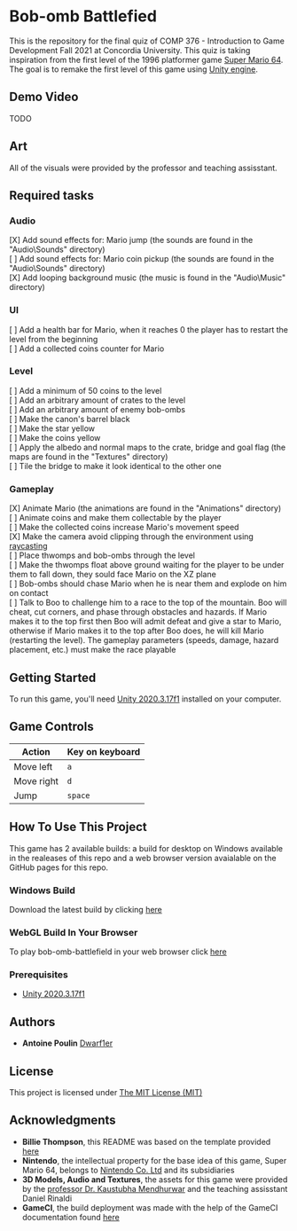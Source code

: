 # Bob-omb Battlefied
This is the repository for the final quiz of COMP 376 - Introduction to Game Development Fall 2021 at Concordia University. This quiz is taking inspiration from the first level of the 1996 platformer game [Super Mario 64](https://en.wikipedia.org/wiki/Super_Mario_64). The goal is to remake the first level of this game using [Unity engine](https://unity.com/).

## Demo Video

TODO

## Art

All of the visuals were provided by the professor and teaching assisstant.

## Required tasks

### Audio

[X] Add sound effects for: Mario jump (the sounds are found in the "Audio\Sounds" directory)\
[ ] Add sound effects for: Mario coin pickup (the sounds are found in the "Audio\Sounds" directory)\
[X] Add looping background music (the music is found in the "Audio\Music" directory)

### UI

[ ] Add a health bar for Mario, when it reaches 0 the player has to restart the level from the beginning\
[ ] Add a collected coins counter for Mario

### Level

[ ] Add a minimum of 50 coins to the level\
[ ] Add an arbitrary amount of crates to the level\
[ ] Add an arbitrary amount of enemy bob-ombs\
[ ] Make the canon's barrel black\
[ ] Make the star yellow\
[ ] Make the coins yellow\
[ ] Apply the albedo and normal maps to the crate, bridge and goal flag (the maps are found in the "Textures" directory)\
[ ] Tile the bridge to make it look identical to the other one

### Gameplay

[X] Animate Mario (the animations are found in the "Animations" directory)\
[ ] Animate coins and make them collectable by the player\
[ ] Make the collected coins increase Mario's movement speed\
[X] Make the camera avoid clipping through the environment using [raycasting](https://docs.unity3d.com/ScriptReference/Physics.Raycast.html)\
[ ] Place thwomps and bob-ombs through the level\
[ ] Make the thwomps float above ground waiting for the player to be under them to fall down, they sould face Mario on the XZ plane\
[ ] Bob-ombs should chase Mario when he is near them and explode on him on contact\
[ ] Talk to Boo to challenge him to a race to the top of the mountain. Boo will cheat, cut corners, and phase through obstacles and hazards. If Mario makes it to the top first then Boo will admit defeat and give a star to Mario, otherwise if Mario makes it to the top after Boo does, he will kill Mario (restarting the level). The gameplay parameters (speeds, damage, hazard placement, etc.) must make the race playable

## Getting Started

To run this game, you'll need [Unity 2020.3.17f1](https://unity3d.com/get-unity/download?thank-you=update&download_nid=65098&os=Win) installed on your computer.

## Game Controls

Action | Key on keyboard
--- | --- 
Move left | `a`
Move right | `d` 
Jump | `space`

## How To Use This Project

This game has 2 available builds: a build for desktop on Windows available in the realeases of this repo and a web browser version avaialable on the GitHub pages for this repo.

### Windows Build

Download the latest build by clicking [here](https://github.com/Dwarf1er/COVIDBoy/releases/)

### WebGL Build In Your Browser

To play bob-omb-battlefield in your web browser click [here](https://dwarf1er.github.io/bob-omb-battlefield/)

### Prerequisites
 
- [Unity 2020.3.17f1](https://unity3d.com/get-unity/download?thank-you=update&download_nid=65098&os=Win)

## Authors

  - **Antoine Poulin**
    [Dwarf1er](https://github.com/Dwarf1er)

## License

This project is licensed under [The MIT License (MIT)](LICENSE)

## Acknowledgments

  - **Billie Thompson**, this README was based on the template provided [here](https://github.com/PurpleBooth/a-good-readme-template)
  - **Nintendo**, the intellectual property for the base idea of this game, Super Mario 64, belongs to [Nintendo Co. Ltd](https://www.nintendo.com/) and its subsidiaries
  - **3D Models, Audio and Textures**, the assets for this game were provided by the [professor Dr. Kaustubha Mendhurwar](https://www.concordia.ca/ginacody/computer-science-software-eng/faculty.html?fpid=kaustubhaashok-mendhurwar) and the teaching assisstant Daniel Rinaldi
  - **GameCI**, the build deployment was made with the help of the GameCI documentation found [here](https://github.com/game-ci/documentation)
